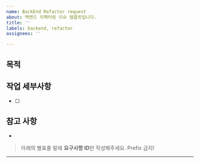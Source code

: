 ```yaml
---
name: BackEnd Refactor request
about: 백엔드 리팩터링 이슈 템플릿입니다.
title: ''
labels: backend, refactor
assignees: ''

---
```


## 목적
> 

## 작업 세부사항
- [ ] 

## 참고 사항
-


> 아래의 별표줄 밑에  **요구사항 ID**만 작성해주세요. Prefix 금지!

********************
